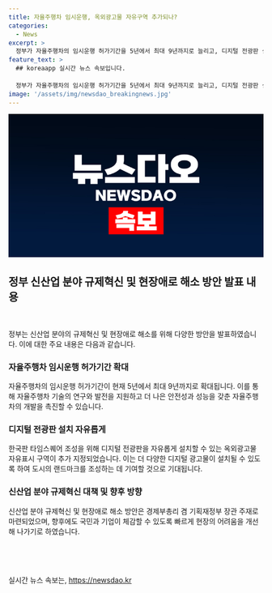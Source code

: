 ```yaml
---
title: 자율주행차 임시운행, 옥외광고물 자유구역 추가되나?
categories:
  - News
excerpt: >
  정부가 자율주행차의 임시운행 허가기간을 5년에서 최대 9년까지로 늘리고, 디지털 전광판 설치를 위한 옥외광고물 자유표시 구역을 추가 지정했다. 또한, 신산업 분야 규제혁신과 현장애로 해소 방안을 발표하여 경제단체와 기업의 제안을 반영했다. 이로써 신기술·신산업 활성화 및 친환경 비즈니스 확대를 지원하고, 기업의 어려움을 개선해 나가기로 했다.
feature_text: >
  ## koreaapp 실시간 뉴스 속보입니다.

  정부가 자율주행차의 임시운행 허가기간을 5년에서 최대 9년까지로 늘리고, 디지털 전광판 설치를 위한 옥외광고물 자유표시 구역을 추가 지정했다. 또한, 신산업 분야 규제혁신과 현장애로 해소 방안을 발표하여 경제단체와 기업의 제안을 반영했다. 이로써 신기술·신산업 활성화 및 친환경 비즈니스 확대를 지원하고, 기업의 어려움을 개선해 나가기로 했다.
image: '/assets/img/newsdao_breakingnews.jpg'
---
```


<p><img src="/assets/img/newsdao_breakingnews.jpg" alt="koreaapp 속보" /></p>

<h2 data-ke-size="size26">정부 신산업 분야 규제혁신 및 현장애로 해소 방안 발표 내용</h2>

<p data-ke-size="size16">&nbsp;</p>

<p>정부는 신산업 분야의 규제혁신 및 현장애로 해소를 위해 다양한 방안을 발표하였습니다. 이에 대한 주요 내용은 다음과 같습니다.</p>

<h3>자율주행차 임시운행 허가기간 확대</h3>

<p data-ke-size="size16">자율주행차의 임시운행 허가기간이 현재 5년에서 최대 9년까지로 확대됩니다. 이를 통해 자율주행차 기술의 연구와 발전을 지원하고 더 나은 안전성과 성능을 갖춘 자율주행차의 개발을 촉진할 수 있습니다.</p>

<h3>디지털 전광판 설치 자유롭게</h3>

<p data-ke-size="size16">한국판 타임스퀘어 조성을 위해 디지털 전광판을 자유롭게 설치할 수 있는 옥외광고물 자유표시 구역이 추가 지정되었습니다. 이는 더 다양한 디지털 광고물이 설치될 수 있도록 하여 도시의 랜드마크를 조성하는 데 기여할 것으로 기대됩니다.</p>

<h3>신산업 분야 규제혁신 대책 및 향후 방향</h3>

<p data-ke-size="size16">신산업 분야 규제혁신 및 현장애로 해소 방안은 경제부총리 겸 기획재정부 장관 주재로 마련되었으며, 향후에도 국민과 기업이 체감할 수 있도록 빠르게 현장의 어려움을 개선해 나가기로 하였습니다.</p>

<p data-ke-size="size16">&nbsp;</p>

<p data-ke-size="size16">&nbsp;</p>
실시간 뉴스 속보는, <a href="https://newsdao.kr" rel="dofollow">https://newsdao.kr</a>


